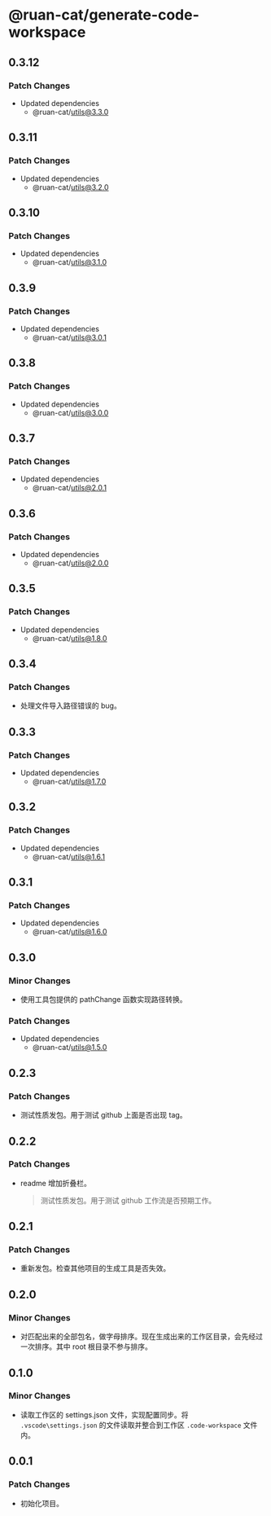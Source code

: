 # @ruan-cat/generate-code-workspace

## 0.3.12

### Patch Changes

- Updated dependencies
  - @ruan-cat/utils@3.3.0

## 0.3.11

### Patch Changes

- Updated dependencies
  - @ruan-cat/utils@3.2.0

## 0.3.10

### Patch Changes

- Updated dependencies
  - @ruan-cat/utils@3.1.0

## 0.3.9

### Patch Changes

- Updated dependencies
  - @ruan-cat/utils@3.0.1

## 0.3.8

### Patch Changes

- Updated dependencies
  - @ruan-cat/utils@3.0.0

## 0.3.7

### Patch Changes

- Updated dependencies
  - @ruan-cat/utils@2.0.1

## 0.3.6

### Patch Changes

- Updated dependencies
  - @ruan-cat/utils@2.0.0

## 0.3.5

### Patch Changes

- Updated dependencies
  - @ruan-cat/utils@1.8.0

## 0.3.4

### Patch Changes

- 处理文件导入路径错误的 bug。

## 0.3.3

### Patch Changes

- Updated dependencies
  - @ruan-cat/utils@1.7.0

## 0.3.2

### Patch Changes

- Updated dependencies
  - @ruan-cat/utils@1.6.1

## 0.3.1

### Patch Changes

- Updated dependencies
  - @ruan-cat/utils@1.6.0

## 0.3.0

### Minor Changes

- 使用工具包提供的 pathChange 函数实现路径转换。

### Patch Changes

- Updated dependencies
  - @ruan-cat/utils@1.5.0

## 0.2.3

### Patch Changes

- 测试性质发包。用于测试 github 上面是否出现 tag。

## 0.2.2

### Patch Changes

- readme 增加折叠栏。
  > 测试性质发包。用于测试 github 工作流是否预期工作。

## 0.2.1

### Patch Changes

- 重新发包。检查其他项目的生成工具是否失效。

## 0.2.0

### Minor Changes

- 对匹配出来的全部包名，做字母排序。现在生成出来的工作区目录，会先经过一次排序。其中 root 根目录不参与排序。

## 0.1.0

### Minor Changes

- 读取工作区的 settings.json 文件，实现配置同步。将 `.vscode\settings.json` 的文件读取并整合到工作区 `.code-workspace` 文件内。

## 0.0.1

### Patch Changes

- 初始化项目。
